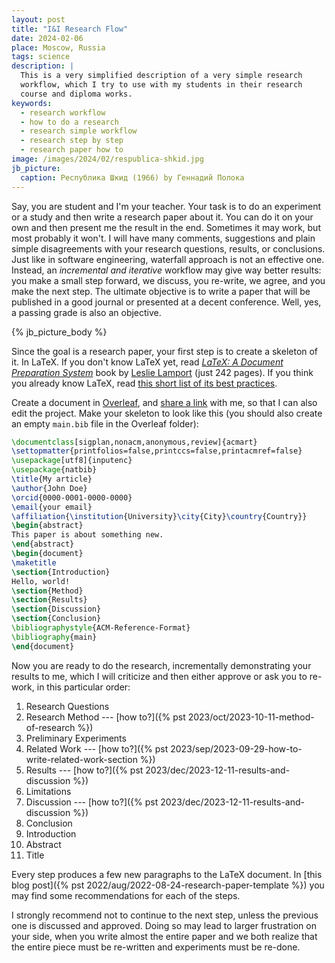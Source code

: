 ```yaml
---
layout: post
title: "I&I Research Flow"
date: 2024-02-06
place: Moscow, Russia
tags: science
description: |
  This is a very simplified description of a very simple research
  workflow, which I try to use with my students in their research
  course and diploma works.
keywords:
  - research workflow
  - how to do a research
  - research simple workflow
  - research step by step
  - research paper how to
image: /images/2024/02/respublica-shkid.jpg
jb_picture:
  caption: Республика Шкид (1966) by Геннадий Полока
---
```


Say, you are student and I'm your teacher. Your task is to do an experiment or a study and 
then write a research paper about it. You can do it on your own and then present
me the result in the end. Sometimes it may work, but most probably it won't.
I will have many comments, suggestions and plain simple disagreements with your
research questions, results, or conclusions. Just like in software engineering,
waterfall approach is not an effective one. Instead, an _incremental and iterative_ workflow
may give way better results: you make a small step forward, we discuss, you re-write,
we agree, and you make the next step. The ultimate objective is to write a paper
that will be published in a good journal or presented at a decent conference.
Well, yes, a passing grade is also an objective.

<!--more-->

{% jb_picture_body %}

Since the goal is a research paper, your first step is to create a skeleton of it. 
In LaTeX. If you don't know LaTeX yet, read 
[_LaTeX: A Document Preparation System_](https://www.amazon.com/LaTeX-Document-Preparation-System-2nd/dp/0201529831) book 
by [Leslie Lamport](https://en.wikipedia.org/wiki/Leslie_Lamport) (just 242 pages). 
If you think you already know
LaTeX, read [this short list of its best practices](https://yegor256.github.io/latex-best-practices/main.pdf).

Create a document in [Overleaf](https://overleaf.com), and 
[share a link](https://www.overleaf.com/learn/how-to/Sharing_a_project#Link_sharing) with me, so that
I can also edit the project. Make your skeleton to look like this (you should also create an empty `main.bib` file
in the Overleaf folder):

```tex
\documentclass[sigplan,nonacm,anonymous,review]{acmart}
\settopmatter{printfolios=false,printccs=false,printacmref=false}
\usepackage[utf8]{inputenc}
\usepackage{natbib}
\title{My article}
\author{John Doe}
\orcid{0000-0001-0000-0000}
\email{your email}
\affiliation{\institution{University}\city{City}\country{Country}}
\begin{abstract}
This paper is about something new.
\end{abstract}
\begin{document}
\maketitle
\section{Introduction}
Hello, world!
\section{Method}
\section{Results}
\section{Discussion}
\section{Conclusion}
\bibliographystyle{ACM-Reference-Format}
\bibliography{main}
\end{document}
```

Now you are ready to do the research, incrementally demonstrating your results to me,
which I will criticize and then either approve or ask you to re-work, in this 
particular order:

  1. Research Questions
  1. Research Method --- [how to?]({% pst 2023/oct/2023-10-11-method-of-research %})
  1. Preliminary Experiments
  1. Related Work --- [how to?]({% pst 2023/sep/2023-09-29-how-to-write-related-work-section %})
  1. Results --- [how to?]({% pst 2023/dec/2023-12-11-results-and-discussion %})
  1. Limitations
  1. Discussion --- [how to?]({% pst 2023/dec/2023-12-11-results-and-discussion %})
  1. Conclusion
  1. Introduction
  1. Abstract
  1. Title

Every step produces a few new paragraphs to the LaTeX document.
In [this blog post]({% pst 2022/aug/2022-08-24-research-paper-template %}) 
you may find some recommendations for each of the steps.

I strongly recommend not to continue to the next step, unless the previous
one is discussed and approved. Doing so may lead to larger frustration on your
side, when you write almost the entire paper and we both realize that the 
entire piece must be re-written and experiments must be re-done.

